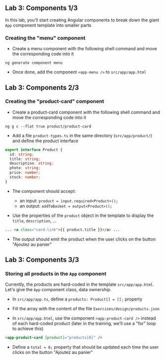 ## Lab 3: Components 1/3

In this lab, you'll start creating Angular components to break down the giant `App` component template into smaller parts

### Creating the "menu" component

- Create a menu component with the following shell command and move the corresponding code into it

```shell
ng generate component menu
```

- Once done, add the component `<app-menu />` to `src/app/app.html`



## Lab 3: Components 2/3
### Creating the "product-card" component

- Create a product-card component with the following shell command and move the corresponding code into it

```shell
ng g c --flat true product/product-card
```

- Add a file `product-types.ts` in the same directory (`src/app/product/`) and define the product interface

```ts
export interface Product {
  id: string;
  title: string;
  description: string;
  photo: string;
  price: number;
  stock: number;
}
```

- The component should accept:
  - an input: `product = input.required<Product>();`
  - an output: `addToBasket = output<Product>();`

- Use the properties of the `product` object in the template to display the `title`, `description`, ...

```html
... <a class="card-link">{{ product.title }}</a> ...
```

- The output should emit the product when the user clicks on the button "Ajoutez au panier"



## Lab 3: Components 3/3
### Storing all products in the `App` component

Currently, the products are hard-coded in the template `src/app/app.html`.
Let's give the `App` component class, data ownership.

- In `src/app/app.ts`, define a `products: Product[] = [];` property

- Fill the array with the content of the file `Exercises/design/products.json`

- In `src/app/app.html`, use the component `<app-product-card />` instead of each hard-coded product (later in the training, we'll use a "for" loop to achieve this)

```html
<app-product-card [product]="products[0]" />
```

- Define a `total = 0;` property that should be updated each time the user clicks on the button "Ajoutez au panier"

